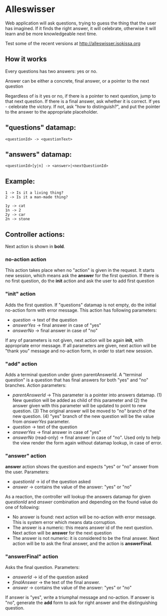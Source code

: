Alleswisser
===========

Web application will ask questions, trying to guess the thing that the 
user has imagined. If it finds the right answer, it will celebrate, 
otherwise it will learn and be more knowledgeable next time. 

Test some of the recent versions at http://alleswisser.isokissa.org


How it works
------------

Every questions has two answers: yes or no. 

Answer can be either a concrete, final answer, or a pointer to the next 
question
    
Regardless of is it yes or no, if there is a pointer to next question, 
jump to that next question. If there is a final answer, ask whether it 
is correct. If yes - celebrate the victory. If not, ask "how to distinguish?", 
and put the pointer to the answer to the appropriate placeholder. 


"questions" datamap: 
---------------------

    <questionId> -> <questionText>

"answers" datamap: 
-------------------

    <questionId>[y|n] -> <answer>|<nextQuestionId>

Example: 
--------

    1 -> Is it a living thing?
    2 -> Is it a man-made thing? 

    1y -> cat
    1n -> 2
    2y -> car
    2n -> stone

Controller actions: 
-------------------

Next action is shown in **bold**. 

### no-action action

This action takes place when no "action" is given in the request. It
starts new session, which means ask the **answer** for the first 
question. If there is no first question, do the **init** action and 
ask the user to add first question 

### "init" action

Adds the first question. If "questions" datamap is not empty, do the 
initial no-action form with error message. This action has following 
parameters: 

* *question* -> text of the question
* *answerYes* -> final answer in case of "yes"
* *answerNo* -> final answer in case of "no"

If any of parameters is not given, next action will be again **init**, 
with appropriate error message. If all parameters are given, next
action will be "thank you" message and no-action form, in order to 
start new session. 


### "add" action

Adds a terminal question under given parentAnswerId. A "terminal question" 
is a question that has final answers for both "yes" and "no"
branches. Action parameters: 

* *parentAnswerId* -> This parameter is a pointer into answers datamap. 
  (1) New question will be added as child of this parameter and (2) the answer given 
  with this parameter will be updated to point to new question.
  (3) The original answer will be moved to "no" branch of the new question. 
  (4) "yes" branch of the new question will be the value from *answerYes* 
  parameter. 
* *question* -> text of the question
* *answerYes* -> final answer in case of "yes"
* *answerNo* (read-only) -> final answer in case of "no". Used only to help 
  the view render the form again without datamap lookup, in case of error. 

### "answer" action

**answer** action shows the question and expects "yes" or "no" answer from 
the user. Parameters:

* *questionId* -> id of the question asked
* *answer* -> contains the value of the answer: "yes" or "no"

As a reaction, the controller will lookup the answers datamap for given
*questionId* and *answer* combination and depending on the found value
do one of following: 

* No answer is found: next action will be no-action with error message. 
  This is system error which means data corruption. 
* The answer is a numeric: this means answer id of the next question. 
  Next action will be **answer** for the next question
* The answer is not numeric: it is considered to be the final answer. 
  Next action will be to ask the final answer, and the action is **answerFinal**.


### "answerFinal" action

Asks the final question. Parameters: 

* *answerId* -> id of the question asked
* *finalAnswer* -> the text of the final answer. 
* *answer* -> contains the value of the answer: "yes" or "no"

If answer is "yes", write a triumphal message and no-action. If answer is
"no", generate the **add** form to ask for right answer and the distinguishing
question. 



